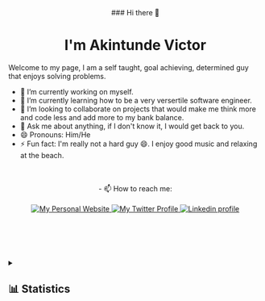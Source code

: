 <div align="center">
  ### Hi there 👋
  <h1>I'm Akintunde Victor</h1>
</div>

Welcome to my page, I am a self taught, goal achieving, determined guy that enjoys solving problems.

- 🔭 I’m currently working on myself.
- 🌱 I’m currently learning how to be a very versertile software engineer. 
- 👯 I’m looking to collaborate on projects that would make me think more and code less and add more to my bank balance.
- 💬 Ask me about anything, if I don't know it, I would get back to you.
- 😄 Pronouns: Him/He
- ⚡ Fun fact: I'm really not a hard guy 😄. I enjoy good music and relaxing at the beach.

<br />
<br />
<header>
  <div align="center">- 📫 How to reach me: </div>
  <br/>
  <div align="center">
    <a target="_blank" href="https://victora.dev">
      <img alt="My Personal Website" src="https://img.shields.io/static/v1?color=%237733ff&label=Website&message=victora.dev&style=flat&logo=amp&logoColor=ffffff&labelColor=334155">
    </a>
    <a target="_blank" href="https://twitter.com/akintoluvic">
      <img alt="My Twitter Profile" src="https://img.shields.io/badge/Twitter-akintoluvic-7733ff?style=flat&logo=twitter&logoColor=ffffff&labelColor=334155">
    </a>
    <a target="_blank" href="https://linkedin.com/in/akintoluvic">
      <img alt="Linkedin profile" src="https://img.shields.io/static/v1?color=%237733ff&label=Linkedin&message=@akintoluvic&style=flat&logo=linkedin&logoColor=ffffff&labelColor=334155">
    </a>
  </div>
</header>

<br />
<br />

<details>
  <summary><h2>📊 Statistics</h2></summary>
  <div>
    <br />
    <div>
      <a target="_blank" href="https://github.com/akintoluvic">
        <img alt="This week GitHub profile views" src="https://komarev.com/ghpvc/?username=akintoluvic&style=flat&color=7733ff&label=This+week+GitHub+profile+views" />
      </a>
      <br /><br />
    </div>
    <div>
      <a target="_blank" href="https://github.com/akintoluvic?tab=repositories&q=&type=&language=&sort=stargazers">
        <picture>
          <source media="(prefers-color-scheme: dark)" srcset="https://github-readme-stats.vercel.app/api/top-langs/?layout=compact&username=akintoluvic&show_icons=true&title_color=c4b5fd&icon_color=475569&bg_color=90,0f172a,1e293b&text_color=cbd5e1&border_color=1e293b&text_bold=false&count_private=true">
          <source media="(prefers-color-scheme: light)" srcset="https://github-readme-stats.vercel.app/api/top-langs/?layout=compact&username=akintoluvic&count_private=true" />
          <img alt="Akintunde Victor's Most Used Languages" src="https://github-readme-stats.vercel.app/api/top-langs/?layout=compact&username=akintoluvic&show_icons=true&title_color=c4b5fd&icon_color=475569&bg_color=90,0f172a,1e293b&text_color=cbd5e1&border_color=1e293b&text_bold=false&count_private=true" />
        </picture>
      </a>
      <br /><br />
      <a  target="_blank" href="https://github.com/akintoluvic?tab=repositories&q=&type=&language=&sort=stargazers">
        <picture>
          <source media="(prefers-color-scheme: dark)" srcset="https://github-readme-stats.vercel.app/api?username=akintoluvic&show_icons=true&title_color=c4b5fd&icon_color=475569&bg_color=90,0f172a,1e293b&text_color=cbd5e1&border_color=1e293b&text_bold=false&count_private=true&ring_color=7733ff">
          <source media="(prefers-color-scheme: light)" srcset="https://github-readme-stats.vercel.app/api?username=akintoluvic" />
          <img alt="Akintunde Victor's GitHub Stats" src="https://github-readme-stats.vercel.app/api?username=akintoluvic&show_icons=true&title_color=c4b5fd&icon_color=475569&bg_color=90,0f172a,1e293b&text_color=cbd5e1&border_color=1e293b&text_bold=false&count_private=true&ring_color=7733ff" />
        </picture>
      </a>
    </div>
  </div>
</details>
